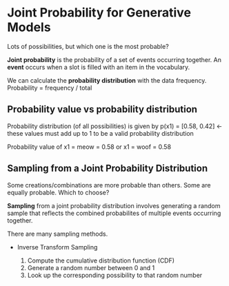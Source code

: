 # Joint Probability for Generative Models

Lots of possibilities, but which one is the most probable?

**Joint probability** is the probability of a set of events occurring together. An **event** occurs when a slot is filled with an item in the vocabulary.

We can calculate the **probability distribution** with the data frequency. Probability = frequency / total

## Probability value vs probability distribution

Probability distribution (of all possibilities) is given by p(x1) = [0.58, 0.42] <- these values must add up to 1 to be a valid probability distribution

Probability value of x1 = meow = 0.58
or x1 = woof = 0.58

## Sampling from a Joint Probability Distribution

Some creations/combinations are more probable than others. Some are equally probable. Which to choose?

**Sampling** from a joint probability distribution involves generating a random sample that reflects the combined probabilites of multiple events occurring together.

There are many sampling methods.

- Inverse Transform Sampling

    1. Compute the cumulative distribution function (CDF)
    2. Generate a random number between 0 and 1
    3. Look up the corresponding possibility to that random number
